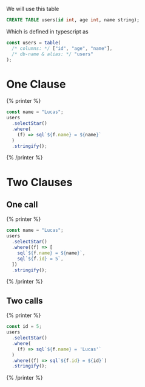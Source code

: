 We will use this table

```sql
CREATE TABLE users(id int, age int, name string);
```

Which is defined in typescript as

```ts
const users = table(
  /* columns: */ ["id", "age", "name"],
  /* db-name & alias: */ "users"
);
```

# One Clause

{% printer %}

```ts
const name = "Lucas";
users
  .selectStar()
  .where(
    (f) => sql`${f.name} = ${name}`
  )
  .stringify();
```

{% /printer %}

# Two Clauses

## One call

{% printer %}

```ts
const name = "Lucas";
users
  .selectStar()
  .where((f) => [
    sql`${f.name} = ${name}`,
    sql`${f.id} = 5`,
  ])
  .stringify();
```

{% /printer %}

## Two calls

{% printer %}

```ts
const id = 5;
users
  .selectStar()
  .where(
    (f) => sql`${f.name} = 'Lucas'`
  )
  .where((f) => sql`${f.id} = ${id}`)
  .stringify();
```

{% /printer %}
